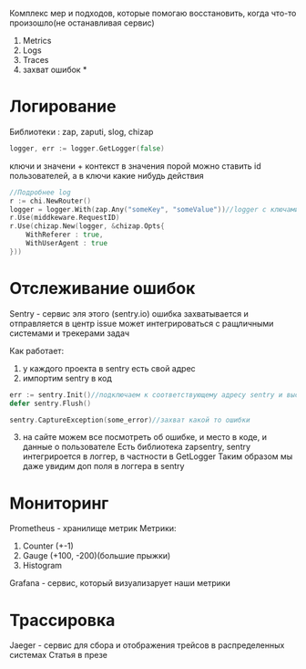 Комплекс мер и подходов, которые помогаю восстановить, когда что-то произошло(не останавливая сервис)
1) Metrics
2) Logs
3) Traces
4) захват ошибок *

# Логирование
Библиотеки : zap, zaputi, slog, chizap
```go
logger, err := logger.GetLogger(false)
```

ключи и значени + контекст
в значения порой можно ставить id пользователей, а в ключи какие нибудь действия
```go
//Подробнее log
r := chi.NewRouter()
logger = logger.With(zap.Any("someKey", "someValue"))//logger c ключами (усли их несколько, то удобно) (используем контекст, чтобы прокидывать logger в функцию (zapctx))
r.Use(middkeware.RequestID)
r.Use(chizap.New(logger, &chizap.Opts{
	WithReferer : true,
	WithUserAgent : true
}))
```

# Отслеживание ошибок
Sentry - сервис эля этого (sentry.io)
ошибка захватывается и отправляется в центр
issue может интегрироваться с ращличными системами и трекерами задач

Как работает:
1) у каждого проекта в sentry есть свой адрес
2) импортим sentry в код
```go
err := sentry.Init()//подключаем к соответствующему адресу sentry и выставляем параметры
defer sentry.Flush()

sentry.CaptureException(some_error)//захват какой то ошибки

```
3) на сайте можем все посмотреть об ошибке, и место в коде, и данные о пользователе
Есть библиотека zapsentry, sentry интегрироется в логгер, в частности в GetLogger
Таким образом мы даже увидим доп поля в логгера в sentry

# Мониторинг
Prometheus - хранилище метрик
Метрики:
1) Counter (+-1)
2) Gauge (+100, -200)(большие прыжки)
3) Histogram

Grafana - сервис, который визуализарует наши метрики

# Трассировка
Jaeger - сервис для сбора и отображения трейсов в распределенных системах
Статья в презе
